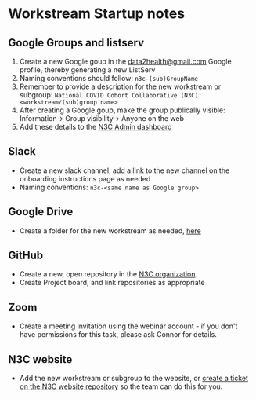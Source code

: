 # Workstream Startup notes

## Google Groups and listserv

1. Create a new Google goup in the data2health@gmail.com Google profile, thereby generating a new ListServ
1. Naming conventions should follow: ```n3c-(sub)GroupName```
1. Remember to provide a description for the new workstream or subgroup: ```National COVID Cohort Collaborative (N3C): <workstream/(sub)group name>```
1. After creating a Google goup, make the group publically visible: Information-> Group visibility-> Anyone on the web
1. Add these details to the [N3C Admin dashboard](https://docs.google.com/spreadsheets/d/1BimUSQsy4jlGZlD2DavDlIcZbHL-p4dkbQxhnTnywLc/edit#gid=324091410
) 

## Slack

- Create a new slack channel, add a link to the new channel on the onboarding instructions page as needed
- Naming conventions: ```n3c-<same name as Google group>```

## Google Drive

- Create a folder for the new workstream as needed, [here](https://drive.google.com/drive/folders/1TosHtqNtwyMmFMXQqsDIs8P0BlxRqctp)

## GitHub

- Create a new, open repository in the [N3C organization](https://github.com/National-COVID-Cohort-Collaborative).
- Create Project board, and link repositories as appropriate

## Zoom

- Create a meeting invitation using the webinar account - if you don't have permissions for this task, please ask Connor for details. 

## N3C website

- Add the new workstream or subgroup to the website, or [create a ticket on the N3C website repository](https://github.com/National-COVID-Cohort-Collaborative/covid.cd2h.org/issues) so the team can do this for you. 

